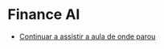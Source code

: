 # Finance AI

* [Continuar a assistir a aula de onde parou](https://youtu.be/zEcehthgR5s?list=PLm-VCNNTu3LnvfmfHcoZSEsfXYWaFKreM&t=4861)